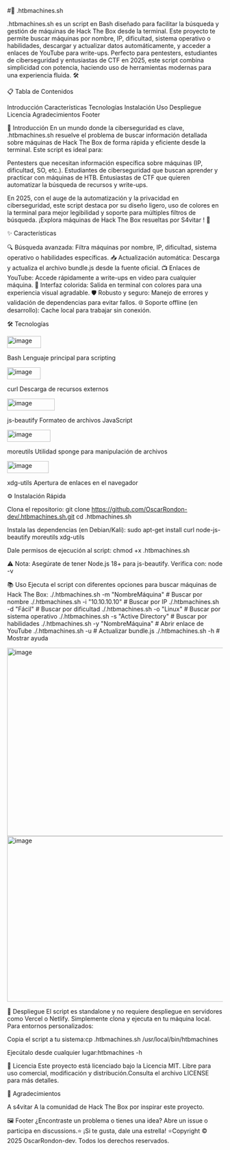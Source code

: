 #🚀 .htbmachines.sh

.htbmachines.sh es un script en Bash diseñado para facilitar la búsqueda y gestión de máquinas de Hack The Box desde la terminal. Este proyecto te permite buscar máquinas por nombre, IP, dificultad, sistema operativo o habilidades, descargar y actualizar datos automáticamente, y acceder a enlaces de YouTube para write-ups. Perfecto para pentesters, estudiantes de ciberseguridad y entusiastas de CTF en 2025, este script combina simplicidad con potencia, haciendo uso de herramientas modernas para una experiencia fluida. 🛠️

📋 Tabla de Contenidos

Introducción
Características
Tecnologías
Instalación
Uso
Despliegue
Licencia
Agradecimientos
Footer


📖 Introducción
En un mundo donde la ciberseguridad es clave, .htbmachines.sh resuelve el problema de buscar información detallada sobre máquinas de Hack The Box de forma rápida y eficiente desde la terminal. Este script es ideal para:

Pentesters que necesitan información específica sobre máquinas (IP, dificultad, SO, etc.).
Estudiantes de ciberseguridad que buscan aprender y practicar con máquinas de HTB.
Entusiastas de CTF que quieren automatizar la búsqueda de recursos y write-ups.

En 2025, con el auge de la automatización y la privacidad en ciberseguridad, este script destaca por su diseño ligero, uso de colores en la terminal para mejor legibilidad y soporte para múltiples filtros de búsqueda. ¡Explora máquinas de Hack The Box resueltas por S4vitar ! 🚀


✨ Características

 🔍 Búsqueda avanzada: Filtra máquinas por nombre, IP, dificultad, sistema operativo o habilidades específicas.
 📥 Actualización automática: Descarga y actualiza el archivo bundle.js desde la fuente oficial.
 📺 Enlaces de YouTube: Accede rápidamente a write-ups en video para cualquier máquina.
 🎨 Interfaz colorida: Salida en terminal con colores para una experiencia visual agradable.
 🛡️ Robusto y seguro: Manejo de errores y validación de dependencias para evitar fallos.
 🌐 Soporte offline (en desarrollo): Cache local para trabajar sin conexión.



🛠️ Tecnologías




<img width="79" height="28" alt="image" src="https://github.com/user-attachments/assets/d347d765-c637-4a44-8cad-07dbda01126f" />

Bash
Lenguaje principal para scripting



<img width="78" height="28" alt="image" src="https://github.com/user-attachments/assets/13d80f81-892a-4c4a-b85b-af143e4cdbfd" />

curl
Descarga de recursos externos


<img width="111" height="28" alt="image" src="https://github.com/user-attachments/assets/c5d0e0cd-e991-49e2-ad8d-121ac3338fd7" />

js-beautify
Formateo de archivos JavaScript


<img width="101" height="28" alt="image" src="https://github.com/user-attachments/assets/e97d4102-ef64-418b-843f-0dabeba67a51" />

moreutils
Utilidad sponge para manipulación de archivos


<img width="97" height="28" alt="image" src="https://github.com/user-attachments/assets/a04bc2e5-2c16-45df-a7b4-bde1fec4cf69" />

xdg-utils
Apertura de enlaces en el navegador




⚙️ Instalación Rápida

Clona el repositorio:
git clone https://github.com/OscarRondon-dev/.htbmachines.sh.git
cd .htbmachines.sh


Instala las dependencias (en Debian/Kali):
sudo apt-get install curl node-js-beautify moreutils xdg-utils


Dale permisos de ejecución al script:
chmod +x .htbmachines.sh


⚠️ Nota: Asegúrate de tener Node.js 18+ para js-beautify. Verifica con:
node -v


📚 Uso
Ejecuta el script con diferentes opciones para buscar máquinas de Hack The Box:
./.htbmachines.sh -m "NombreMáquina"  # Buscar por nombre
./.htbmachines.sh -i "10.10.10.10"   # Buscar por IP
./.htbmachines.sh -d "Fácil"         # Buscar por dificultad
./.htbmachines.sh -o "Linux"         # Buscar por sistema operativo
./.htbmachines.sh -s "Active Directory"  # Buscar por habilidades
./.htbmachines.sh -y "NombreMáquina"  # Abrir enlace de YouTube
./.htbmachines.sh -u                 # Actualizar bundle.js
./.htbmachines.sh -h                 # Mostrar ayuda

<img width="1457" height="440" alt="image" src="https://github.com/user-attachments/assets/05a31e0b-b1f4-4f49-8a83-d53ce0a58394" />


<img width="1895" height="387" alt="image" src="https://github.com/user-attachments/assets/4048981c-ea07-437d-bb65-f4fabdc25a61" />



🚀 Despliegue
El script es standalone y no requiere despliegue en servidores como Vercel o Netlify. Simplemente clona y ejecuta en tu máquina local. Para entornos personalizados:

Copia el script a tu sistema:cp .htbmachines.sh /usr/local/bin/htbmachines


Ejecútalo desde cualquier lugar:htbmachines -h



📜 Licencia
Este proyecto está licenciado bajo la Licencia MIT. Libre para uso comercial, modificación y distribución.Consulta el archivo LICENSE para más detalles.

🙌 Agradecimientos

A s4vitar
A la comunidad de Hack The Box por inspirar este proyecto.


🖼️ Footer
¿Encontraste un problema o tienes una idea? Abre un issue o participa en discussions.⭐ ¡Si te gusta, dale una estrella! ⭐Copyright © 2025 OscarRondon-dev. Todos los derechos reservados.
